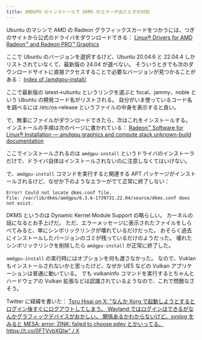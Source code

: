 ```yaml
---
title: AMDGPU のインストールで DKMS のエラーが出たときの対処
---
```


Ubuntu のマシンで AMD の Radeon グラフィックスカードをつかうには、つぎのサイトから公式のドライバをダウンロードできる：
[Linux® Drivers for AMD Radeon™ and Radeon PRO™ Graphics](https://www.amd.com/en/support/download/linux-drivers.html)

ここで Ubuntu のバージョンを選択するけど、Ubuntu 20.04.6 と 22.04.4 しかリストされていなくて、最新版の 24.04 が選べない。
そういうときでも次のダウンロードサイトに直接アクセスすることで必要なバージョンが見つかることがある：
[Index of /amdgpu-install/](https://repo.radeon.com/amdgpu-install/)

ここで最新版の latest→ubuntu というリンクを選ぶと focal、jammy、noble という Ubuntu の開発コード名がリストされる。
自分がいま使っているコード名を調べるには /etc/os-release というファイルの中身を表示すると良い。

で、無事にファイルがダウンロードできたら、次はこれをインストールする。
インストールの手順は次のページに書かれている：
[Radeon™ Software for Linux® Installation — amdgpu graphics and compute stack unknown-build documentation](https://amdgpu-install.readthedocs.io/en/latest/)

ここでインストールされるのは `amdgpu-install` というドライバのインストーラだけで、ドライバ自体はインストールされないのに注意しなくてはいけない。

で、`amdgpu-install` コマンドを実行すると関連する APT パッケージがインストールされるけど、なぜか下のようなエラーがでて正常に終了しない：

```
Error! Could not locate dkms.conf file.
File: /var/lib/dkms/amdgpu/6.3.6-1739731.22.04/source/dkms.conf does not exist.
```

DKMS というのは Dynamic Kernel Module Support の略らしい。
カーネルの話になるとお手上げだ。
ただ、エラーメッセージに表示されたファイルをしらべてみると、単にシンボリックリンクが壊れているだけだった。
おそらく過去にインストールしたバージョンのゴミが残っているだけのようだった。
壊れたシンボリックリンクを削除したら `amdgpu-install` が正常に終了した。

`amdgpu-install` の実行時にはオプションを何も渡さなかった。
なので、Vuklan もインストールされないかと思ったけど、なぜか UE5 などの Vulkan アプリケーションは普通に動いている。
でも vulkaninfo コマンドを実行するとちゃんとハードウェアの Vulkan 拡張などは認識されているようなので、これで問題なさそう。


Twitter に経緯を書いた：
[Toru Hisai on X: "なんか Xorg で起動しようとするとログイン後すぐにログアウトしてしまう。 Wayland ではログインはできるがなんかグラフィックデバイスがおかしい。 関係あるかわからないけど、syslog をみると MESA: error: ZINK: failed to choose pdev とかいってる。 https://t.co/0FTVvbXQIw" / X](https://x.com/torus/status/1835509838534869240)
